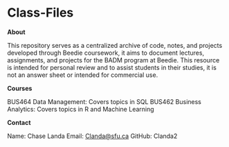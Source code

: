 # Class-Files 

**About**

This repository serves as a centralized archive of code, notes, and projects developed through Beedie coursework, it aims to document lectures, assignments, and projects for the BADM program at Beedie. This resource is intended for personal review and to assist students in their studies, it is not an answer sheet or intended for commercial use. 

**Courses** 

BUS464 Data Management: Covers topics in SQL 
BUS462 Business Analytics: Covers topics in R and Machine Learning 


**Contact** 

Name: Chase Landa 
Email: Clanda@sfu.ca
GitHub: Clanda2 


